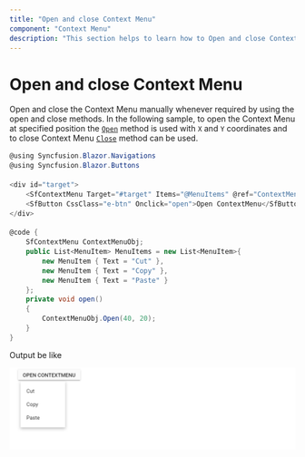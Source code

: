 ```yaml
---
title: "Open and close Context Menu"
component: "Context Menu"
description: "This section helps to learn how to Open and close Context Menu"
---
```


# Open and close Context Menu

Open and close the Context Menu manually whenever required by using the open and close methods. In the following sample, to open the Context Menu at specified position the [`Open`](https://help.syncfusion.com/cr/blazor/Syncfusion.Blazor~Syncfusion.Blazor.Navigations.SfContextMenu~Open.html) method is used with `X` and `Y` coordinates
and to close Context Menu [`Close`](https://help.syncfusion.com/cr/blazor/Syncfusion.Blazor~Syncfusion.Blazor.Navigations.SfContextMenu~Close.html) method can be used.

```csharp
@using Syncfusion.Blazor.Navigations
@using Syncfusion.Blazor.Buttons

<div id="target">
    <SfContextMenu Target="#target" Items="@MenuItems" @ref="ContextMenuObj"></SfContextMenu>
    <SfButton CssClass="e-btn" Onclick="open">Open ContextMenu</SfButton>
</div>

@code {
    SfContextMenu ContextMenuObj;
    public List<MenuItem> MenuItems = new List<MenuItem>{
        new MenuItem { Text = "Cut" },
        new MenuItem { Text = "Copy" },
        new MenuItem { Text = "Paste" }
    };
    private void open()
    {
        ContextMenuObj.Open(40, 20);
    }
}

```

Output be like

![Context Menu Sample](./../images/open-close.png)